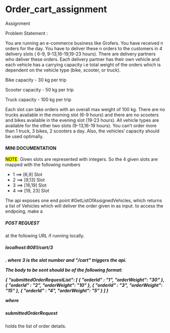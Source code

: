 # Order_cart_assignment
Assignment

Problem Statement :

You are running an e-commerce business like Grofers. You have received n orders for the day. You have to deliver these n orders to the customers in 4 delivery slots ( 6-9, 9-13,16-19,19-23 hours). There are delivery partners who deliver these orders. Each delivery partner has their own vehicle and each vehicle has a carrying capacity i.e total weight of the orders which is dependent on the vehicle type (bike, scooter, or truck).

Bike capacity - 30 kg per trip 

Scooter capacity  - 50 kg per trip

Truck capacity - 100 kg per trip 


Each slot can take orders with an overall max weight of 100 kg. There are no trucks available in the morning slot (6-9 hours) and there are no scooters and bikes available in the evening slot (19-23 hours). All vehicle types are available for the other two slots (9-13,16-19 hours). You can’t order more than 1 truck, 3 bikes, 2 scooters a day. Also, the vehicles’ capacity should be used optimally.

<H4> MINI DOCUMENTATION </H4> 

<mark>NOTE</mark>: Given slots are represented with integers. So the 4 given slots are mapped with the following numbers
 *  1 ==> [6,9] Slot
 *  2 ==> [9,13] Slot
 *  3 ==> [16,19] Slot
 *  4 ==> [19, 23] Slot
 
 
The api exposes one end point #GetListOfAssignedVehicles, which returns a list of Vehicles which will deliver the order given in as input.
  to access the endpoing, make a <H5>POST REQUEST</H5> at the following URL if running locally.
  <H5>localhost:8081/cart/3<H5>. where 3 is the slot number and "/cart" triggers the api. 
  
  The body to be sent should be of the following format:
  
  {
    "submittedOrderRequestList": [
        {
            "orderId" : "1",
            "orderWeight": "30"
        },
         {
            "orderId" : "2",
            "orderWeight": "10"
        },
         {
            "orderId" : "3",
            "orderWeight": "15"
        },
         {
            "orderId" : "4",
            "orderWeight": "5"
        }
    ]
}

where <H5>submittedOrderRequest</H5> holds the list of order details.
